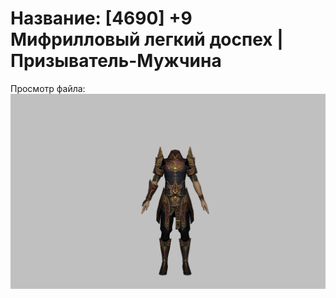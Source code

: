 # Название: [4690] +9 Мифрилловый легкий доспех | Призыватель-Мужчина

Просмотр файла:
![p080021.png](p080021.png)